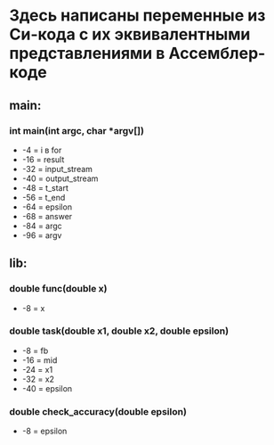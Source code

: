 # Здесь написаны переменные из Си-кода с их эквивалентными представлениями в Ассемблер-коде 

## __main__:
### int main(int argc, char *argv[])
* -4 = i в for 
* -16 = result
* -32 = input_stream
* -40 = output_stream
* -48 = t_start
* -56 = t_end
* -64 = epsilon
* -68 = answer
* -84 = argc 
* -96 = argv


## __lib__:
### double func(double x)
* -8 = x 

### double task(double x1, double x2, double epsilon)
* -8 = fb
* -16 = mid
* -24 = x1
* -32 = x2
* -40 = epsilon

### double check_accuracy(double epsilon)
* -8 = epsilon


